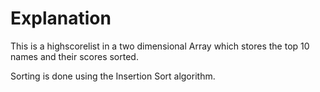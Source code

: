 # Explanation

This is a highscorelist in a two dimensional Array which stores the top 10 names and their scores sorted.

Sorting is done using the Insertion Sort algorithm.
